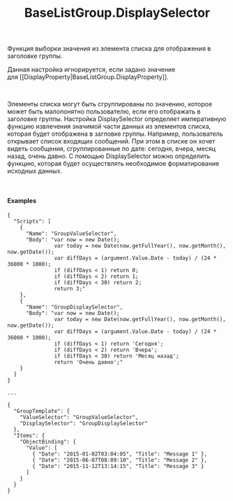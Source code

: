 ﻿---
layout: default
title: BaseListGroup.DisplaySelector
position: 2
categories: 
tags: 
---

Функция выборки значения из элемента списка для отображения в заголовке группы.

Данная настройка игнорируется, если задано значение для [[DisplayProperty|BaseListGroup.DisplayProperty]].

   

Элементы списка могут быть сгруппированы по значению, которое может быть малопонятно пользователю, если его отображать в заголовке группы. Настройка DisplaySelector определяет императивную функцию извлечения значимой части данных из элементов списка, которая будет отображена в загловке группы. Например, пользователь открывает список входящих сообщений. При этом в списке он хочет видеть сообщения, сгруппированные по дате: сегодня, вчера, месяц назад, очень давно. С помощью DisplaySelector можно определить функцию, которая будет осуществлять необходимое форматирование исходных данных.

   

#### Examples

```
{
  "Scripts": [
    {
      "Name": "GroupValueSelector",
      "Body": "var now = new Date();
               var today = new Date(now.getFullYear(), now.getMonth(), now.getDate());
               var diffDays = (argument.Value.Date - today) / (24 * 36000 * 1000);
               if (diffDays < 1) return 0;
               if (diffDays < 2) return 1;
               if (diffDays < 30) return 2;
               return 3;"
    },
    {
      "Name": "GroupDisplaySelector",
      "Body": "var now = new Date();
               var today = new Date(now.getFullYear(), now.getMonth(), now.getDate());
               var diffDays = (argument.Value.Date - today) / (24 * 36000 * 1000);
               if (diffDays < 1) return 'Сегодня';
               if (diffDays < 2) return 'Вчера';
               if (diffDays < 30) return 'Месяц назад';
               return 'Очень давно';"
    }
  ]
}
   
...
   
{
  "GroupTemplate": {
    "ValueSelector": "GroupValueSelector",
    "DisplaySelector": "GroupDisplaySelector"
  },
  "Items": {
    "ObjectBinding": {
      "Value": [
        { "Date": "2015-01-02T03:04:05", "Title": "Message 1" },
        { "Date": "2015-06-07T08:09:10", "Title": "Message 2" },
        { "Date": "2015-11-12T13:14:15", "Title": "Message 3" }
      ]
    }
  }
}
```

 

 

